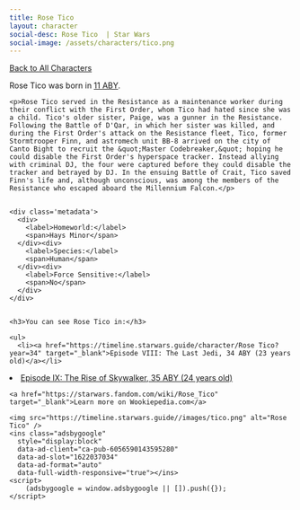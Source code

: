 ```yaml
---
title: Rose Tico
layout: character
social-desc: Rose Tico  | Star Wars
social-image: /assets/characters/tico.png
---
```

<a href="/character" class="smaller">Back to All Characters</a>

<div class="character-profile container">
  <div class="col-10">
    <p>
    Rose Tico             was born in <a href="https://timeline.starwars.guide/character/Rose Tico?year=11" target="_blank">11 ABY</a>.
    </p>

    <p>Rose Tico served in the Resistance as a maintenance worker during their conflict with the First Order, whom Tico had hated since she was a child. Tico's older sister, Paige, was a gunner in the Resistance. Following the Battle of D'Qar, in which her sister was killed, and during the First Order's attack on the Resistance fleet, Tico, former Stormtrooper Finn, and astromech unit BB-8 arrived on the city of Canto Bight to recruit the &quot;Master Codebreaker,&quot; hoping he could disable the First Order's hyperspace tracker. Instead allying with criminal DJ, the four were captured before they could disable the tracker and betrayed by DJ. In the ensuing Battle of Crait, Tico saved Finn's life and, although unconscious, was among the members of the Resistance who escaped aboard the Millennium Falcon.</p>


    <div class='metadata'>
      <div>
        <label>Homeworld:</label>
        <span>Hays Minor</span>
      </div><div>
        <label>Species:</label>
        <span>Human</span>
      </div><div>
        <label>Force Sensitive:</label>
        <span>No</span>
      </div>
    </div>


    <h3>You can see Rose Tico in:</h3>

    <ul>
      <li><a href="https://timeline.starwars.guide/character/Rose Tico?year=34" target="_blank">Episode VIII: The Last Jedi, 34 ABY (23 years old)</a></li>
  <li><a href="https://timeline.starwars.guide/character/Rose Tico?year=35" target="_blank">Episode IX: The Rise of Skywalker, 35 ABY (24 years old)</a></li>
    </ul>

    <a href="https://starwars.fandom.com/wiki/Rose_Tico" target="_blank">Learn more on Wookiepedia.com</a>
  </div>
  <div class="character_image col-2">
    
    <img src="https://timeline.starwars.guide//images/tico.png" alt="Rose Tico" />
    <ins class="adsbygoogle"
      style="display:block"
      data-ad-client="ca-pub-6056590143595280"
      data-ad-slot="1622037034"
      data-ad-format="auto"
      data-full-width-responsive="true"></ins>
    <script>
        (adsbygoogle = window.adsbygoogle || []).push({});
    </script>
  </div>
</div>
